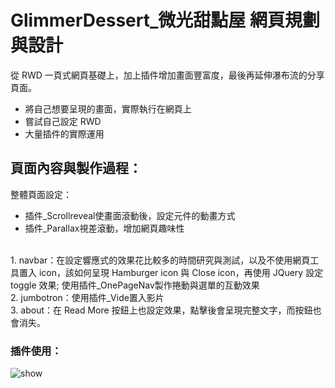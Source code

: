 # GlimmerDessert_微光甜點屋 網頁規劃與設計
從 RWD 一頁式網頁基礎上，加上插件增加畫面豐富度，最後再延伸瀑布流的分享頁面。
* 將自己想要呈現的畫面，實際執行在網頁上
* 嘗試自己設定 RWD
* 大量插件的實際運用
## 頁面內容與製作過程：
整體頁面設定：
* 插件_Scrollreveal使畫面滾動後，設定元件的動畫方式
* 插件_Parallax視差滾動，增加網頁趣味性
<br>
1. navbar：在設定響應式的效果花比較多的時間研究與測試，以及不使用網頁工具置入 icon，該如何呈現 Hamburger icon 與 Close icon，再使用 JQuery 設定 toggle 效果; 使用插件_OnePageNav製作捲動與選單的互動效果<br>
2. jumbotron：使用插件_Vide置入影片<br>
3. about：在 Read More 按鈕上也設定效果，點擊後會呈現完整文字，而按鈕也會消失。<br>

### 插件使用：   
![show](https://myoctocat.com/assets/images/base-octocat.svg)
